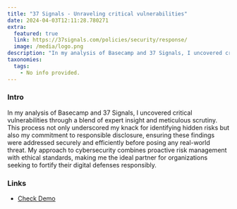 ```yaml
---
title: "37 Signals - Unraveling critical vulnerabilities"
date: 2024-04-03T12:11:28.780271
extra:
  featured: true
  link: https://37signals.com/policies/security/response/
  image: /media/logo.png
description: "In my analysis of Basecamp and 37 Signals, I uncovered critical vulnerabilities through a blend of expert insight and meticulous scrutiny. This process not only underscored my knack for identifying hidden risks but also my commitment to responsible disclosure, ensuring these findings were addressed securely and efficiently before posing any real-world threat. My approach to cybersecurity combines proactive risk management with ethical standards, making me the ideal partner for organizations seeking to fortify their digital defenses responsibly."
taxonomies:
  tags:
    - No info provided.
---
```

### Intro

In my analysis of Basecamp and 37 Signals, I uncovered critical vulnerabilities through a blend of expert insight and meticulous scrutiny. This process not only underscored my knack for identifying hidden risks but also my commitment to responsible disclosure, ensuring these findings were addressed securely and efficiently before posing any real-world threat. My approach to cybersecurity combines proactive risk management with ethical standards, making me the ideal partner for organizations seeking to fortify their digital defenses responsibly.

### Links

- [Check Demo](https://37signals.com/policies/security/response/)
